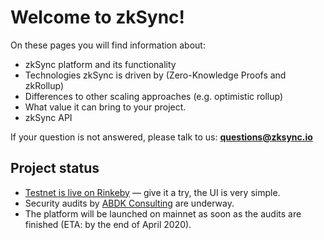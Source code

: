 # Welcome to zkSync!

On these pages you will find information about:

- zkSync platform and its functionality
- Technologies zkSync is driven by (Zero-Knowledge Proofs and zkRollup)
- Differences to other scaling approaches (e.g. optimistic rollup)
- What value it can bring to your project.
- zkSync API

If your question is not answered, please talk to us: **questions@zksync.io**

## Project status

- [Testnet is live on Rinkeby](https://demo.zksync.dev/explorer/) — give it a try, the UI is very simple.
- Security audits by [ABDK Consulting](https://www.abdk.consulting/) are underway.
- The platform will be launched on mainnet as soon as the audits are finished (ETA: by the end of April 2020).
